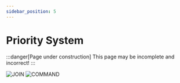 ```yaml
---
sidebar_position: 5
---
```


# Priority System

:::danger[Page under construction]
This page may be incomplete and incorrect!
:::

![JOIN](https://i.ibb.co/hVx5hCk/Join-dec-tree.png)
![COMMAND](https://i.ibb.co/gw0LnYc/Main-dec-tree.png)